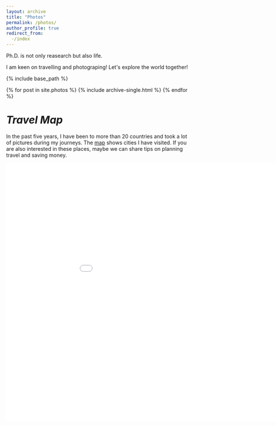 ```yaml
---
layout: archive
title: "Photos"
permalink: /photos/
author_profile: true
redirect_from:
  -/index 
---
```



Ph.D. is not only reasearch but also life.

I am keen on travelling and photograping! Let's explore the world together!


{% include base_path %}


{% for post in site.photos %}
  {% include archive-single.html %}
{% endfor %}

*Travel Map*
======
In the past five years, I have been to more than 20 countries and took a lot of pictures during my journeys. The [map](https://mengyuanuk.github.io/talkmap.html)
shows cities I have visited. If you are also interested in these places, maybe we can share tips on planning travel and saving money. 
<iframe src="/talkmap/map.html" height="700" width="1000" style="border:none;"></iframe>
